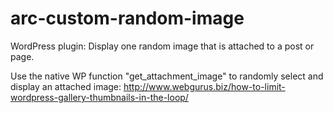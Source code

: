 arc-custom-random-image
=======================

WordPress plugin: Display one random image that is attached to a post or page.

Use the native WP function "get_attachment_image" to randomly select and display an attached image: http://www.webgurus.biz/how-to-limit-wordpress-gallery-thumbnails-in-the-loop/
